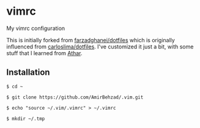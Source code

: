 vimrc
========

My vimrc configuration

This is initially forked from [farzadghanei/dotfiles](https://github.com/farzadghanei/dotfiles) which is originally influenced from [carloslima/dotfiles](https://github.com/carloslima/dotfiles).
I've customized it just a bit, with some stuff that I learned from [Athar](https://github.com/atharh).

## Installation
```
$ cd ~

$ git clone https://github.com/AmirBehzad/.vim.git

$ echo "source ~/.vim/.vimrc" > ~/.vimrc

$ mkdir ~/.tmp
```

